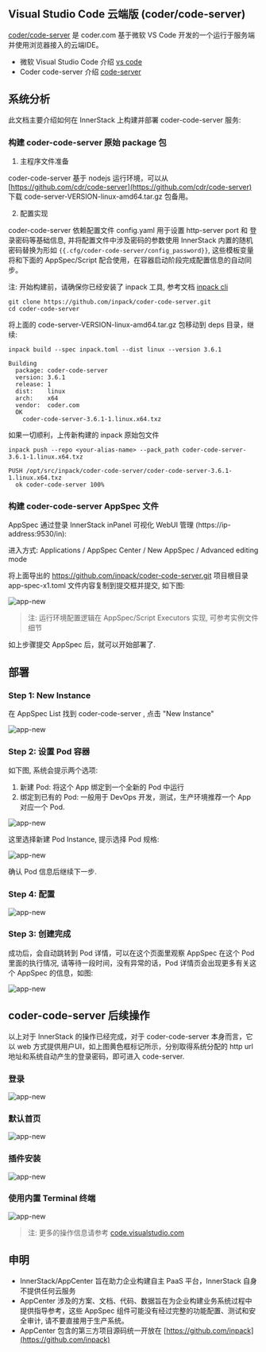 ## Visual Studio Code 云端版 (coder/code-server)

[coder/code-server](https://coder.com/) 是 coder.com 基于微软 VS Code 开发的一个运行于服务端并使用浏览器接入的云端IDE。


* 微软 Visual Studio Code 介绍 [vs code](https://code.visualstudio.com/)
* Coder code-server 介绍 [code-server](https://github.com/cdr/code-server)

## 系统分析

此文档主要介绍如何在 InnerStack 上构建并部署 coder-code-server 服务:

### 构建 coder-code-server 原始 package 包

1. 主程序文件准备

coder-code-server 基于 nodejs 运行环境，可以从 [https://github.com/cdr/code-server](https://github.com/cdr/code-server) 下载 code-server-VERSION-linux-amd64.tar.gz 包备用。


2. 配置实现

coder-code-server 依赖配置文件 config.yaml 用于设置 http-server port 和 登录密码等基础信息, 并将配置文件中涉及密码的参数使用 InnerStack 内置的随机密码替换为形如 ```{{.cfg/coder-code-server/config_password}}```, 这些模板变量将和下面的 AppSpec/Script 配合使用，在容器启动阶段完成配置信息的自动同步。


<div class="alert alert-warning">
注: 开始构建前，请确保你已经安装了 inpack 工具, 参考文档 <a href="/gdoc/view/inpack/cli/index.md" target="_blank">inpack cli</a>
</div>


``` shell
git clone https://github.com/inpack/coder-code-server.git
cd coder-code-server
```

将上面的 code-server-VERSION-linux-amd64.tar.gz 包移动到 deps 目录，继续:

``` shell
inpack build --spec inpack.toml --dist linux --version 3.6.1

Building
  package: coder-code-server
  version: 3.6.1
  release: 1
  dist:    linux
  arch:    x64
  vendor:  coder.com
  OK
    coder-code-server-3.6.1-1.linux.x64.txz
```

如果一切顺利，上传新构建的 inpack 原始包文件

``` shell
inpack push --repo <your-alias-name> --pack_path coder-code-server-3.6.1-1.linux.x64.txz 

PUSH /opt/src/inpack/coder-code-server/coder-code-server-3.6.1-1.linux.x64.txz
  ok coder-code-server 100%
```

### 构建 coder-code-server AppSpec 文件

AppSpec 通过登录 InnerStack inPanel 可视化 WebUI 管理 (https://ip-address:9530/in):

进入方式: Applications / AppSpec Center / New AppSpec / Advanced editing mode


将上面导出的 https://github.com/inpack/coder-code-server.git 项目根目录 app-spec-x1.toml 文件内容复制到提交框并提交, 如下图:

![app-new](coder/assets/app-spec-edit-a.cmp.png)


> 注: 运行环境配置逻辑在 AppSpec/Script Executors 实现, 可参考实例文件细节


如上步骤提交 AppSpec 后，就可以开始部署了.



## 部署

### Step 1: New Instance

在 AppSpec List 找到 coder-code-server , 点击 "New Instance"

![app-new](coder/assets/app-new-name.cmp.png)

### Step 2: 设置 Pod 容器

如下图, 系统会提示两个选项:

1. 新建 Pod: 将这个 App 绑定到一个全新的 Pod 中运行
2. 绑定到已有的 Pod: 一般用于 DevOps 开发，测试，生产环境推荐一个 App 对应一个 Pod.


![app-new](coder/assets/app-new-pod-select.cmp.png)


这里选择新建 Pod Instance, 提示选择 Pod 规格:

![app-new](coder/assets/app-new-pod-spec.cmp.png)

确认 Pod 信息后继续下一步.

### Step 4: 配置

![app-new](coder/assets/app-new-cfg.cmp.png)

### Step 3: 创建完成

成功后，会自动跳转到 Pod 详情，可以在这个页面里观察 AppSpec 在这个 Pod 里面的执行情况, 请等待一段时间，没有异常的话，Pod 详情页会出现更多有关这个 AppSpec 的信息，如图:

![app-new](coder/assets/pod-entry.cmp.png)


## coder-code-server 后续操作

以上对于 InnerStack 的操作已经完成，对于 coder-code-server 本身而言，它以 web 方式提供用户UI，如上图黄色框标记所示，分别取得系统分配的 http url 地址和系统自动产生的登录密码，即可进入 code-server.

### 登录

![app-new](coder/assets/app-login.cmp.png)

### 默认首页

![app-new](coder/assets/app-homepage.cmp.png)


### 插件安装

![app-new](coder/assets/app-exts.cmp.png)


### 使用内置 Terminal 终端

![app-new](coder/assets/app-terminal.cmp.png)



> 注: 更多的操作信息请参考 [code.visualstudio.com](https://code.visualstudio.com/)


## 申明

* InnerStack/AppCenter 旨在助力企业构建自主 PaaS 平台，InnerStack 自身不提供任何云服务
* AppCenter 涉及的方案、文档、代码、数据旨在为企业构建业务系统过程中提供指导参考，这些 AppSpec 组件可能没有经过完整的功能配置、测试和安全审计, 请不要直接用于生产系统。
* AppCenter 包含的第三方项目源码统一开放在 [https://github.com/inpack](https://github.com/inpack)

